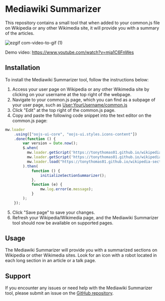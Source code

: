 # Mediawiki Summarizer

This repository contains a small tool that when added to your common.js file on Wikipedia or any other Wikimedia site, it will provide you with a summary of the articles.

![ezgif com-video-to-gif (1)](https://github.com/tonythomas01/wikipedia-section-summaries/assets/4214481/f578db18-b628-4490-b4e9-a7c226854a79)

Demo video: https://www.youtube.com/watch?v=mja1C6FnWes

## Installation

To install the Mediawiki Summarizer tool, follow the instructions below:

1. Access your user page on Wikipedia or any other Wikimedia site by clicking on your username at the top right of the webpage.
2. Navigate to your common.js page, which you can find as a subpage of your user page, such as [User:YourUsername/common.js](https://www.wikipedia.org/wiki/User:YourUsername/common.js)
3. Click "Edit" at the top right of the common.js page.
4. Copy and paste the following code snippet into the text editor on the common.js page:

```javascript
mw.loader
    .using(["oojs-ui-core", "oojs-ui.styles.icons-content"])
    .done(function () {
        var version = Date.now();
        $.when(
          mw.loader.getScript('https://tonythomas01.github.io/wikipedia-section-summaries/sectionFinder.js', 'text/javascript'),
          mw.loader.getScript('https://tonythomas01.github.io/wikipedia-section-summaries/widget.js', 'text/javascript'),
          mw.loader.load("https://tonythomas01.github.io/wikipedia-section-summaries/widget.css", "text/css")
        ).then(
            function () {
                initializeSectionSummarizer();
            },
            function (e) {
                mw.log.error(e.message);
            }
        );
    });
```

5. Click "Save page" to save your changes.
6. Refresh your Wikipedia/Wikimedia page, and the Mediawiki Summarizer tool should now be available on supported pages.

## Usage

The Mediawiki Summarizer will provide you with a summarized sections on Wikipedia or other Wikimedia sites. Look for an icon with a robot located in each long section in an article or a talk page.

## Support

If you encounter any issues or need help with the Mediawiki Summarizer tool, please submit an issue on the [GitHub repository](https://github.com/skripnik/wikipedia-section-summaries/).
